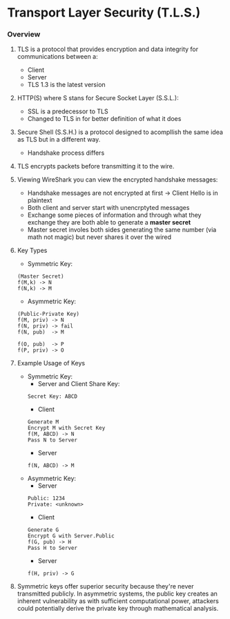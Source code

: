 # Transport Layer Security (T.L.S.)

### Overview

1. TLS is a protocol that provides encryption and data integrity for communications between a:
    - Client
    - Server
    - TLS 1.3 is the latest version

2. HTTP(S) where S stans for Secure Socket Layer (S.S.L.):
    - SSL is a predecessor to TLS
    - Changed to  TLS in for better definition of what it does

3. Secure Shell (S.S.H.) is a protocol designed to acompllish the same idea as TLS but in a different way.
    - Handshake process differs

3. TLS encrypts packets before transmitting it to the wire.

4. Viewing WireShark you can view the encrypted handshake messages:
    - Handshake messages are not encrypted at first -> Client Hello is in plaintext
    - Both client and server start with unencrptyted messages
    - Exchange some pieces of information and through what they exchange they are both able to generate a **master secret**
    - Master secret involes both sides generating the same number (via math not magic) but never shares it over the wired

5. Key Types
    - Symmetric Key: 
    ```
    (Master Secret)
    f(M,k) -> N
    f(N,k) -> M
    ```
    - Asymmetric Key:
    ```
    (Public-Private Key)
    f(M, priv) -> N
    f(N, priv) -> fail
    f(N, pub)  -> M

    f(O, pub)  -> P
    f(P, priv) -> O
    ```

6. Example Usage of Keys
    - Symmetric Key:
        - Server and Client Share Key:
        ```
        Secret Key: ABCD
        ```
        - Client
        ```
        Generate M
        Encrypt M with Secret Key
        f(M, ABCD) -> N
        Pass N to Server
        ```
        - Server
        ```
        f(N, ABCD) -> M
        ```
    - Asymmetric Key:
        - Server
        ```
        Public: 1234
        Private: <unknown>
        ```
        - Client
        ```
        Generate G
        Encrypt G with Server.Public
        f(G, pub) -> H
        Pass H to Server
        ```
        - Server
        ```
        f(H, priv) -> G
        ```

7. Symmetric keys offer superior security because they're never transmitted publicly. In asymmetric systems, the public key creates an inherent vulnerability as with sufficient computational power, attackers could potentially derive the private key through mathematical analysis.
